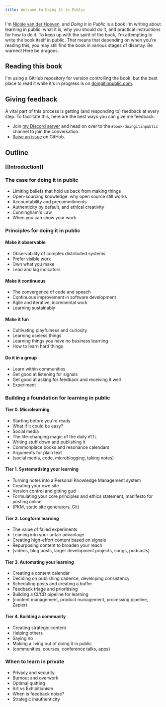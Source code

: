 ```yaml
---
title: Welcome to Doing It in Public
---
```

I'm [Nicole van der Hoeven](https://nicolevanderhoeven.com), and *Doing It in Public* is a book I'm writing about learning in public: what it is, why you should do it, and practical instructions for how to do it. To keep up with the spirit of the book, I'm attempting to write the book itself in public. That means that depending on when you're reading this, you may still find the book in various stages of disarray. Be warned! Here be dragons.

## Reading this book

I'm using a GitHub repository for version controlling the book, but the best place to read it while it's in progress is on [doingitinpublic.com](https://doingitinpublic.com).
## Giving feedback

A vital part of this process is getting (and responding to) feedback at every step. To facilitate this, here are the best ways you can give me feedback:
- Join [my Discord server](https://discord.gg/J8SeNYbzAF) and head on over to the `#book-doingitinpublic` channel to join the conversation.
- [Raise an issue](https://github.com/nicolevanderhoeven/doing-it-in-public/issues/new) on GitHub.

## Outline

### [[Introduction]]

###  The case for doing it in public

- Limiting beliefs that hold us back from making things
- Open-sourcing knowledge: why open source still works
- Accountability and precommitments
- Authenticity by default, and ethical creativity
- Cunningham's Law
- When you can show your work

### Principles for doing it in public

#### Make it observable
- Observability of complex distributed systems
- Prefer visible work
- Own what you make
- Lead and lag indicators
#### Make it continuous
- The convergence of code and speech
- Continuous improvement in software development
- Agile and iterative, incremental work
- Learning sustainably
#### Make it fun
- Cultivating playfulness and curiosity
- Learning useless things
- Learning things you have no business learning
- How to learn hard things
#### Do it in a group
- Learn within communities
- Get good at listening for signals
- Get good at asking for feedback and receiving it well
- Experiment

###  Building a foundation for learning in public

#### Tier 0. Microlearning
- Starting before you're ready
- What if it could be easy?
- Social media
- The life-changing magic of the daily `#TIL`
- Writing stuff down and publishing it
- Commonplace books and resonance calendars
- Arguments for plain text
- (social media, code, microblogging, taking notes)
#### Tier 1. Systematising your learning
- Turning notes into a Personal Knowledge Management system
- Creating your own site
- Version control and gitting gud
- Formulating your core principles and ethics statement, manifesto for posting online
- (PKM, static site generators, Git)

#### Tier 2. Longform learning
- The value of failed experiments
- Leaning into your unfair advantage
- Creating high-effort content based on signals
- Repurposing content to broaden your reach
- (videos, blog posts, larger development projects, songs, podcasts)

#### Tier 3. Automating your learning
- Creating a content calendar
- Deciding on publishing cadence, developing consistency
- Scheduling posts and creating a buffer
- Feedback triage and prioritising 
- Building a CI/CD pipeline for learning
- (content management, product management, processing pipeline, Zapier)
#### Tier 4. Building a community
- Creating strategic content
- Helping others
- Saying no
- Making a living out of doing it in public
- (communities, courses, conference talks, apps)

### When to learn in private
- Privacy and security
- Burnout and overwork
- Optimal quitting
- Art vs Exhibitionism
- When is feedback noise?
- Strategic inauthenticity
